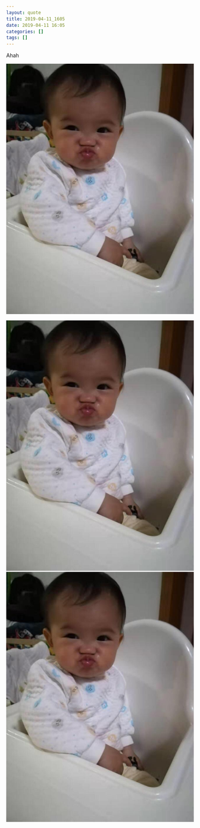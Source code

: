 ```yaml
---
layout: quote
title: 2019-04-11_1605
date: 2019-04-11 16:05
categories: []
tags: []
---
```


Ahah

![](/assets/20190411/hello.jpg)

![](/assets/20190411/n.jpg)![](/assets/20190411/e.jpg)